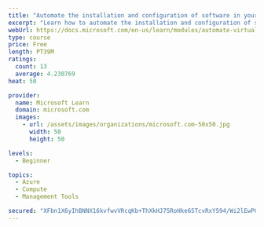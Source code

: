 ```yaml
---
title: "Automate the installation and configuration of software in your Virtual Machines"
excerpt: "Learn how to automate the installation and configuration of software in your Azure Virtual Machines."
webUrl: https://docs.microsoft.com/en-us/learn/modules/automate-virtual-machine-software-installation-configuration/
type: course
price: Free
length: PT39M
ratings:
  count: 13
  average: 4.230769
heat: 50

provider:
  name: Microsoft Learn
  domain: microsoft.com
  images:
    - url: /assets/images/organizations/microsoft.com-50x50.jpg
      width: 50
      height: 50

levels:
  - Beginner

topics:
  - Azure
  - Compute
  - Management Tools

secured: "XFbn1X6yIhBNNX16kvfwvVRcqKb+ThXkHJ75RoHke65TcvRxY594/Wi2lEwPGB7Sub00nmVEQvSdqxs6+KIf2iNHSk7cDFuPFU4+2HqNSbctZpsRkmBpd21+qnLqU/qcI279Y/zK6joUSXx61R18Uz5zjn3V5ToeoEYCXRNrAPDPCBawXfsrS7KB4LsdgPv6lUK0/Q7+ZaEg1QMPU9FzWZkj5tc5sChGidT5p2kkzYCgl38JUDVAQgyOtdZxNrr0gwv2aAefMUCfebVLUfNZFO39jWBq6Z04bLyGKh6QFMW/KGy8slzcantRNMeLSJYnSTW+SnXndCNTPt68l3FoaOx9yhwR74/B7xVYzzKK8RB/m0ajjn1snDUtCCQ5R8YeBAiABfbBLkdf1zsdn7CJ0HDpUIZgiX8Ov6ClmT7EBYI=;Ly340guJn6yqD7LJEWL+TQ=="
---
```


